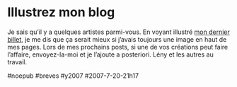 # Illustrez mon blog

Je sais qu’il y a quelques artistes parmi-vous. En voyant illustré [mon dernier billet](the-cult-of-the-amateur.md), je me dis que ça serait mieux si j’avais toujours une image en haut de mes pages. Lors de mes prochains posts, si une de vos créations peut faire l’affaire, envoyez-la-moi et je l’ajoute a posteriori. Lény et les autres au travail.

#noepub #breves #y2007 #2007-7-20-21h17
